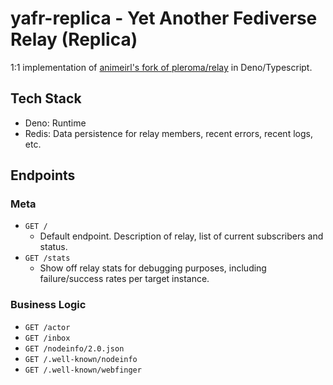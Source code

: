 # yafr-replica - Yet Another Fediverse Relay (Replica)

1:1 implementation of [animeirl's fork of pleroma/relay](https://git.pleroma.social/animeirl/relay) in Deno/Typescript.

## Tech Stack

- Deno: Runtime
- Redis: Data persistence for relay members, recent errors, recent logs, etc.

## Endpoints

### Meta

- `GET /`
  - Default endpoint. Description of relay, list of current subscribers and status.
- `GET /stats`
  - Show off relay stats for debugging purposes, including failure/success rates per target instance.

### Business Logic

- `GET /actor`
- `GET /inbox`
- `GET /nodeinfo/2.0.json`
- `GET /.well-known/nodeinfo`
- `GET /.well-known/webfinger`